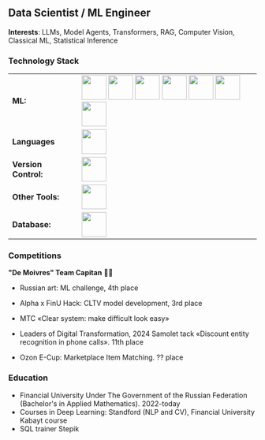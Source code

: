 ## Data Scientist / ML Engineer
**Interests**: LLMs, Model Agents, Transformers, RAG, Computer Vision, Classical ML, Statistical Inference

<h3 align="left">Technology Stack</h3>
<table>
    <tr>
        <td style="font-weight: bold; padding-right: 10px; vertical-align: center; border: none;">ML:</td>
        <td><img height="50" src="https://skillicons.dev/icons?i=pytorch,sklearn"/>
        <img height="50" src="https://uptime-storage.s3.amazonaws.com/logos/d32f5c39b694f3e64d29fc2c9b988cdd.png"/>
        <img height="50" src="https://upload.wikimedia.org/wikipedia/commons/c/cc/CatBoostLogo.png"/>
        <img height="50" src="https://avatars.githubusercontent.com/u/57251745?s=200&v=4"/>
        <img height="50" src="https://user-images.githubusercontent.com/315810/92159303-30d41100-edfb-11ea-8107-1c5352202571.png"/>
        <img height="50" src="https://encrypted-tbn0.gstatic.com/images?q=tbn:ANd9GcT01Ctpf3nRjz7b9l-om2h2llNA0jL4d_MVtXXXHVF5mWIn5nyMXLgzYscFGZdbhf_LN8M&usqp=CAU"/>
        <img height="50" src="https://lancedb.github.io/lancedb/assets/langchain.png"/>
        </td>
    </tr>
    <tr>
        <td style="font-weight: bold; padding-right: 10px; vertical-align: center; border: none;">Languages</td>
        <td><img height="50" src="https://skillicons.dev/icons?i=python,r"/></td>
    </tr>
    <tr>
        <td style="font-weight: bold; padding-right: 10px; vertical-align: center; border: none;">Version Control:</td>
        <td><img height="50" src="https://skillicons.dev/icons?i=git,github,gitlab"/></td>
    </tr>
    <tr>
        <td style="font-weight: bold; padding-right: 10px; vertical-align: center; border: none;">Other Tools:</td>
        <td><img height="50" src="https://skillicons.dev/icons?i=docker,bash,flask"/></td>
    </tr>
    <tr>
        <td style="font-weight: bold; padding-right: 10px; vertical-align: center; border: none;">Database:</td>
        <td><img height="50" src="https://skillicons.dev/icons?i=postgresql"/></td>
    </tr>
</table>

### Competitions

__"De Moivres" Team Capitan__ 👨‍💻

* Russian art: ML challenge, 4th place

* Alpha x FinU Hack: CLTV model development, 3rd place

* МТС «Clear system: make difficult look easy»

* Leaders of Digital Transformation, 2024 Samolet tack «Discount entity recognition in phone calls». 11th place

* Ozon E-Cup: Marketplace Item Matching. ?? place

### Education
* Financial University Under The Government of the Russian Federation (Bachelor's in Applied Mathematics). 2022-today
* Courses in Deep Learning: Standford (NLP and CV), Financial University Kabayt course
* SQL trainer Stepik

